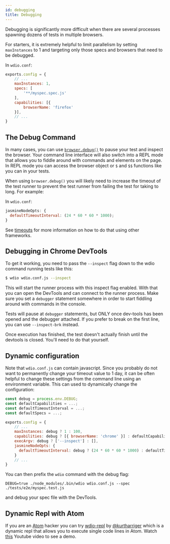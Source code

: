 ```yaml
---
id: debugging
title: Debugging
---
```

Debugging is significantly more difficult when there are several processes spawning dozens of tests in multiple browsers.

For starters, it is extremely helpful to limit parallelism by setting `maxInstances` to 1 and targeting only those specs and browsers that need to be debugged.

In `wdio.conf`:

```js
exports.config = {
    // ...
    maxInstances: 1,
    specs: [
        '**/myspec.spec.js'
    ],
    capabilities: [{
        browserName: 'firefox'
    }],
    // ...
}
```

## The Debug Command

In many cases, you can use [`browser.debug()`](/docs/api/browser/debug.html) to pause your test and inspect the browser. Your command line interface will also switch into a REPL mode that allows you to fiddle around with commands and elements on the page. In REPL mode you can access the browser object or `$` and `$$` functions like you can in your tests.

When using `browser.debug()` you will likely need to increase the timeout of the test runner to prevent the test runner from failing the test for taking to long. For example:

In `wdio.conf`:

```js
jasmineNodeOpts: {
  defaultTimeoutInterval: (24 * 60 * 60 * 1000);
}
```

See [timeouts](Timeouts.md) for more information on how to do that using other frameworks.

## Debugging in Chrome DevTools

To get it working, you need to pass the `--inspect` flag down to the wdio command running tests like this:

```sh
$ wdio wdio.conf.js --inspect
```

This will start the runner process with this inspect flag enabled. With that you can open the DevTools and can connect to the runner process. Make sure you set a `debugger` statement somewhere in order to start fiddling around with commands in the console.

Tests will pause at `debugger` statements, but ONLY once dev-tools has been opened and the debugger attached. If you prefer to break on the first line, you can use `--inspect-brk` instead.

Once execution has finished, the test doesn't actually finish until the devtools is closed. You'll need to do that yourself.

## Dynamic configuration

Note that `wdio.conf.js` can contain javascript. Since you probably do not want to permanently change your timeout value to 1 day, it can be often helpful to change these settings from the command line using an environment variable. This can used to dynamically change the configuration:

```js
const debug = process.env.DEBUG;
const defaultCapabilities = ...;
const defaultTimeoutInterval = ...;
const defaultSpecs = ...;

exports.config = {
    // ...
    maxInstances: debug ? 1 : 100,
    capabilities: debug ? [{ browserName: 'chrome' }] : defaultCapabilities,
    execArgv: debug ? ['--inspect'] : [],
    jasmineNodeOpts: {
      defaultTimeoutInterval: debug ? (24 * 60 * 60 * 1000) : defaultTimeoutInterval
    }
    // ...
}
```

You can then prefix the `wdio` command with the debug flag:

    DEBUG=true ./node_modules/.bin/wdio wdio.conf.js --spec ./tests/e2e/myspec.test.js
    

and debug your spec file with the DevTools.

## Dynamic Repl with Atom

If you are an [Atom](https://atom.io/) hacker you can try [wdio-repl](https://github.com/kurtharriger/wdio-repl) by [@kurtharriger](https://github.com/kurtharriger) which is a dynamic repl that allows you to execute single code lines in Atom. Watch [this](https://www.youtube.com/watch?v=kdM05ChhLQE) Youtube video to see a demo.